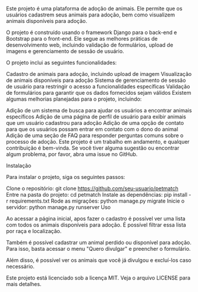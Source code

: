 Este projeto é uma plataforma de adoção de animais. Ele permite que os usuários cadastrem seus animais para adoção, bem como visualizem animais disponíveis para adoção.

O projeto é construído usando o framework Django para o back-end e Bootstrap para o front-end. Ele segue as melhores práticas de desenvolvimento web, incluindo validação de formulários, upload de imagens e gerenciamento de sessão de usuário.

O projeto inclui as seguintes funcionalidades:

Cadastro de animais para adoção, incluindo upload de imagem
Visualização de animais disponíveis para adoção
Sistema de gerenciamento de sessão de usuário para restringir o acesso a funcionalidades específicas
Validação de formulários para garantir que os dados fornecidos sejam válidos
Existem algumas melhorias planejadas para o projeto, incluindo:

Adição de um sistema de busca para ajudar os usuários a encontrar animais específicos
Adição de uma página de perfil de usuário para exibir animais que um usuário cadastrou para adoção
Adição de uma opção de contato para que os usuários possam entrar em contato com o dono do animal
Adição de uma seção de FAQ para responder perguntas comuns sobre o processo de adoção.
Este projeto é um trabalho em andamento, e qualquer contribuição é bem-vinda. Se você tiver alguma sugestão ou encontrar algum problema, por favor, abra uma issue no GitHub.

Instalação

Para instalar o projeto, siga os seguintes passos:

Clone o repositório: git clone https://github.com/seu-usuario/petmatch
Entre na pasta do projeto: cd petmatch
Instale as dependências: pip install -r requirements.txt
Rode as migrações: python manage.py migrate
Inicie o servidor: python manage.py runserver
Uso

Ao acessar a página inicial, apos fazer o cadastro é possível ver uma lista com todos os animais disponíveis para adoção. É possível filtrar essa lista por  raça e localização.

Também é possível cadastrar um animal perdido ou disponível para adoção. Para isso, basta acessar o menu "Quero divulgar" e preencher o formulário.

Além disso, é possível ver os animais que você já divulgou e excluí-los caso necessário.

Este projeto está licenciado sob a licença MIT. Veja o arquivo LICENSE para mais detalhes.